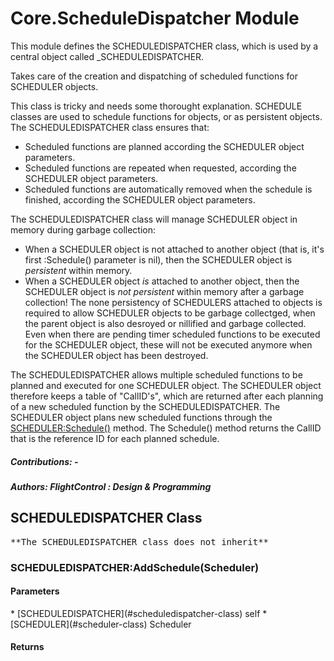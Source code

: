 # Core.ScheduleDispatcher Module
This module defines the SCHEDULEDISPATCHER class, which is used by a central object called _SCHEDULEDISPATCHER.



Takes care of the creation and dispatching of scheduled functions for SCHEDULER objects.

This class is tricky and needs some thorought explanation.
SCHEDULE classes are used to schedule functions for objects, or as persistent objects.
The SCHEDULEDISPATCHER class ensures that:

- Scheduled functions are planned according the SCHEDULER object parameters.
- Scheduled functions are repeated when requested, according the SCHEDULER object parameters.
- Scheduled functions are automatically removed when the schedule is finished, according the SCHEDULER object parameters.

The SCHEDULEDISPATCHER class will manage SCHEDULER object in memory during garbage collection:
- When a SCHEDULER object is not attached to another object (that is, it's first :Schedule() parameter is nil), then the SCHEDULER
object is _persistent_ within memory.
- When a SCHEDULER object *is* attached to another object, then the SCHEDULER object is _not persistent_ within memory after a garbage collection!
The none persistency of SCHEDULERS attached to objects is required to allow SCHEDULER objects to be garbage collectged, when the parent object is also desroyed or nillified and garbage collected.
Even when there are pending timer scheduled functions to be executed for the SCHEDULER object,
these will not be executed anymore when the SCHEDULER object has been destroyed.

The SCHEDULEDISPATCHER allows multiple scheduled functions to be planned and executed for one SCHEDULER object.
The SCHEDULER object therefore keeps a table of "CallID's", which are returned after each planning of a new scheduled function by the SCHEDULEDISPATCHER.
The SCHEDULER object plans new scheduled functions through the [SCHEDULER:Schedule()](#scheduler-schedule-schedulerobject-schedulerfunction-schedulerarguments-start-repeat-randomizefactor-stop) method.
The Schedule() method returns the CallID that is the reference ID for each planned schedule.





#####  Contributions: -
#####  Authors: FlightControl : Design & Programming

## SCHEDULEDISPATCHER Class
<pre>
**The SCHEDULEDISPATCHER class does not inherit**
</pre>


### SCHEDULEDISPATCHER:AddSchedule(Scheduler)

<h4> Parameters </h4>
* [SCHEDULEDISPATCHER](#scheduledispatcher-class)
self
* [SCHEDULER](#scheduler-class) Scheduler

<h4> Returns </h4>

